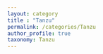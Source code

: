```yaml
---
layout: category
title : "Tanzu"
permalink: /categories/Tanzu
author_profile: true
taxonomy: Tanzu
---
```


<!-- <h2> post by category : {{ page.title }} </h2> -->
